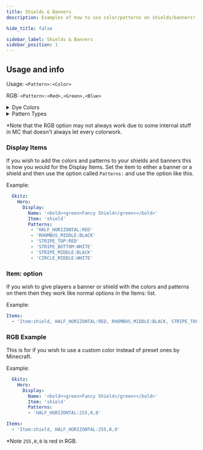 ```yaml
---
title: Shields & Banners
description: Examples of how to use color/patterns on shields/banners!

hide_title: false

sidebar_label: Shields & Banners
sidebar_position: 1
---
```

## Usage and info
Usage: `<Pattern>:<Color>`

RGB: `<Pattern>:<Red>,<Green>,<Blue>`

<details>
  <summary>Dye Colors</summary>

* https://jd.papermc.io/paper/1.20/org/bukkit/DyeColor.html
</details>

<details>
  <summary>Pattern Types</summary>

* https://jd.papermc.io/paper/1.20/org/bukkit/block/banner/PatternType.html
</details>

*Note that the RGB option may not always work due to some internal stuff in MC that doesn't always let every colorwork.

### Display Items
If you wish to add the colors and patterns to your shields and banners this is how you would for the Display Items.
Set the item to either a banner or a shield and then use the option called `Patterns:` and use the option like this.

Example:
```yaml
  Gkitz:
    Hero:
      Display:
        Name: '<bold><green>Fancy Shield</green></bold>'
        Item: 'shield'
        Patterns:
         - 'HALF_HORIZONTAL:RED'
         - 'RHOMBUS_MIDDLE:BLACK'
         - 'STRIPE_TOP:RED'
         - 'STRIPE_BOTTOM:WHITE'
         - 'STRIPE_MIDDLE:BLACK'
         - 'CIRCLE_MIDDLE:WHITE'
```

### Item: option
If you wish to give players a banner or shield with the colors and patterns on them then they work like normal options in the Items: list.

Example:
```yaml
Items:
  - 'Item:shield, HALF_HORIZONTAL:RED, RHOMBUS_MIDDLE:BLACK, STRIPE_TOP:RED, STRIPE_BOTTOM:WHITE, STRIPE_MIDDLE:BLACK, CIRCLE_MIDDLE:WHITE'
```

### RGB Example
This is for if you wish to use a custom color instead of preset ones by Minecraft.

Example:
```yaml
  Gkitz:
    Hero:
      Display:
        Name: '<bold><green>Fancy Shield</green></bold>'
        Item: 'shield'
        Patterns:
        - 'HALF_HORIZONTAL:255,0,0'
```
```yaml
Items:
  - 'Item:shield, HALF_HORIZONTAL:255,0,0'
```
*Note `255,0,0` is red in RGB.